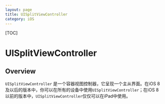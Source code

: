 ```yaml
---
layout: page
title: UISplitViewController
category: iOS
---
```


[TOC]

# UISplitViewController #
## Overview ##
`UISplitViewController` 是一个容器视图控制器，它呈现一个主从界面。在iOS 8及以后的版本中，你可以在所有的设备中使用`UISplitViewController`；在iOS 8以前的版本中，`UISplitViewController`仅仅可以在iPad中使用。
